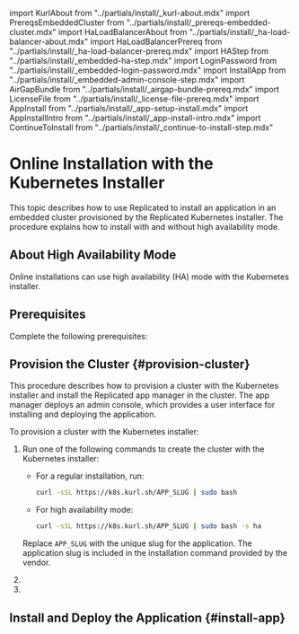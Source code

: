 import KurlAbout from "../partials/install/_kurl-about.mdx"
import PrereqsEmbeddedCluster from "../partials/install/_prereqs-embedded-cluster.mdx"
import HaLoadBalancerAbout from "../partials/install/_ha-load-balancer-about.mdx"
import HaLoadBalancerPrereq from "../partials/install/_ha-load-balancer-prereq.mdx"
import HAStep from "../partials/install/_embedded-ha-step.mdx"
import LoginPassword from "../partials/install/_embedded-login-password.mdx"
import InstallApp from "../partials/install/_embedded-admin-console-step.mdx"
import AirGapBundle from "../partials/install/_airgap-bundle-prereq.mdx"
import LicenseFile from "../partials/install/_license-file-prereq.mdx"
import AppInstall from "../partials/install/_app-setup-install.mdx"
import AppInstallIntro from "../partials/install/_app-install-intro.mdx"
import ContinueToInstall from "../partials/install/_continue-to-install-step.mdx"

# Online Installation with the Kubernetes Installer

This topic describes how to use Replicated to install an application in an embedded cluster provisioned by the Replicated Kubernetes installer. The procedure explains how to install with and without high availability mode.

<KurlAbout/>

## About High Availability Mode

Online installations can use high availability (HA) mode with the Kubernetes installer.

<HaLoadBalancerAbout/>

## Prerequisites

Complete the following prerequisites:

<PrereqsEmbeddedCluster/>

<LicenseFile/>

<HaLoadBalancerPrereq/>

## Provision the Cluster {#provision-cluster}

This procedure describes how to provision a cluster with the Kubernetes installer and install the Replicated app manager in the cluster. The app manager deploys an admin console, which provides a user interface for installing and deploying the application.

To provision a cluster with the Kubernetes installer:

1. Run one of the following commands to create the cluster with the Kubernetes installer:

    * For a regular installation, run:

      ```bash
      curl -sSL https://k8s.kurl.sh/APP_SLUG | sudo bash
      ```
    
    * For high availability mode:

      ```bash
      curl -sSL https://k8s.kurl.sh/APP_SLUG | sudo bash -s ha
      ```
    
    Replace `APP_SLUG` with the unique slug for the application. The application slug is included in the installation command provided by the vendor.

1. <HAStep/> 

1. <LoginPassword/>

<ContinueToInstall/>

## Install and Deploy the Application {#install-app} 

<AppInstallIntro/>

<AppInstall/>